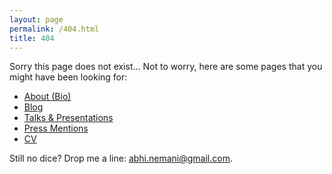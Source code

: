 ```yaml
---
layout: page
permalink: /404.html
title: 404
---
```


<p>Sorry this page does not exist... Not to worry, here are some pages that you might have been looking for:
	<ul>
		<li><a href="/about">About (Bio)</a></li>
		<li><a href="https://medium.com/@abhinemani">Blog</a></li>
		<li><a href="/talks">Talks & Presentations</a></li>
		<li><a href="/press">Press Mentions</a></li>
		<li><a href="/cv">CV</a></li>
	</ul>
	Still no dice? Drop me a line: <a href="mailto:abhi.nemani@gmail.com">abhi.nemani@gmail.com</a>.
</p>


